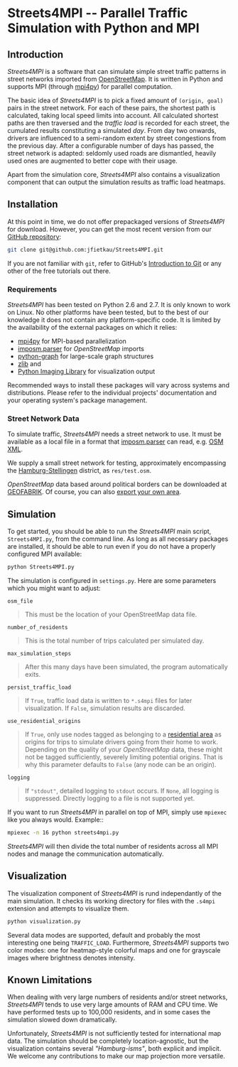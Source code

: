 # Streets4MPI -- Parallel Traffic Simulation with Python and MPI

## Introduction

*Streets4MPI* is a software that can simulate simple street traffic patterns
in street networks imported from [OpenStreetMap](http://openstreetmap.org/).
It is written in Python and supports MPI (through
[mpi4py](http://mpi4py.scipy.org/)) for parallel computation.

The basic idea of *Streets4MPI* is to pick a fixed amount of `(origin, goal)`
pairs in the street network. For each of these pairs, the shortest path is
calculated, taking local speed limits into account. All calculated shortest
paths are then traversed and the *traffic load* is recorded for each street,
the cumulated results constituting a simulated *day*. From day two onwards,
drivers are influenced to a semi-random extent by street congestions from the
previous day. After a configurable number of days has passed, the street
network is adapted: seldomly used roads are dismantled, heavily used ones are
augmented to better cope with their usage.

Apart from the simulation core, *Streets4MPI* also contains a visualization
component that can output the simulation results as traffic load heatmaps.

## Installation

At this point in time, we do not offer prepackaged versions of *Streets4MPI*
for download. However, you can get the most recent version from our [GitHub
repository](http://github.com/jfietkau/Streets4MPI>):

```bash
git clone git@github.com:jfietkau/Streets4MPI.git
```

If you are not familiar with `git`, refer to GitHub's [Introduction to
Git](http://learn.github.com/p/intro.html) or any other of the free tutorials
out there.

### Requirements

*Streets4MPI* has been tested on Python 2.6 and 2.7. It is only known to work
on Linux. No other platforms have been tested, but to the best of our knowledge
it does not contain any platform-specific code. It is limited by the
availability of the external packages on which it relies:

* [mpi4py](http://mpi4py.scipy.org/) for MPI-based parallelization
* [imposm.parser](http://dev.omniscale.net/imposm.parser/) for
  *OpenStreetMap* imports
* [python-graph](http://code.google.com/p/python-graph/) for large-scale
  graph structures
* [zlib](https://www.zlib.net/) and
* [Python Imaging Library](http://www.pythonware.com/products/pil/) for
  visualization output

Recommended ways to install these packages will vary across systems and
distributions. Please refer to the individual projects' documentation and
your operating system's package management.

### Street Network Data

To simulate traffic, *Streets4MPI* needs a street network to use. It must be
available as a local file in a format that
[imposm.parser](http://dev.omniscale.net/imposm.parser/) can read, e.g. [OSM
XML](http://wiki.openstreetmap.org/wiki/OSM_XML).

We supply a small street network for testing, approximately encompassing the
[Hamburg-Stellingen](http://de.wikipedia.org/wiki/Hamburg-Stellingen)
district, as `res/test.osm`.

*OpenStreetMap* data based around political borders can be downloaded at
[GEOFABRIK](http://download.geofabrik.de/osm/). Of course, you can also
[export your own area](http://wiki.openstreetmap.org/wiki/Export).

## Simulation

To get started, you should be able to run the *Streets4MPI* main script,
`Streets4MPI.py`, from the command line. As long as all necessary packages
are installed, it should be able to run even if you do not have a properly
configured MPI available:

```bash
python Streets4MPI.py
```

The simulation is configured in `settings.py`. Here are some parameters which
you might want to adjust:

`osm_file`

> This must be the location of your OpenStreetMap data file.

`number_of_residents`

> This is the total number of trips calculated per
> simulated day.

`max_simulation_steps`

> After this many days have been simulated, the program
> automatically exits.

`persist_traffic_load`

> If `True`, traffic load data is written to `*.s4mpi`
> files for later visualization. If `False`, simulation results are discarded.

`use_residential_origins`

> If `True`, only use nodes tagged as belonging to a
> [residential area](http://wiki.openstreetmap.org/wiki/DE:Tag:landuse%3Dresidential)
> as origins for trips to simulate drivers going from their home to work.
> Depending on the quality of your *OpenStreetMap* data, these might not be
> tagged sufficiently, severely limiting potential origins. That is why this
> parameter defaults to `False` (any node can be an origin).

`logging`

> If `"stdout"`, detailed logging to `stdout` occurs. If `None`, all
> logging is suppressed. Directly logging to a file is not supported yet.

If you want to run *Streets4MPI* in parallel on top of MPI, simply use
`mpiexec` like you always would. Example::

```bash
mpiexec -n 16 python streets4mpi.py
```

*Streets4MPI* will then divide the total number of residents across all MPI
nodes and manage the communication automatically.

## Visualization

The visualization component of *Streets4MPI* is rund independantly of the main
simulation. It checks its working directory for files with the `.s4mpi`
extension and attempts to visualize them.

```bash
python visualization.py
```

Several data modes are supported, default and probably the most interesting one
being `TRAFFIC_LOAD`. Furthermore, *Streets4MPI* supports two color modes: one
for heatmap-style colorful maps and one for grayscale images where brightness
denotes intensity.

## Known Limitations

When dealing with very large numbers of residents and/or street networks,
*Streets4MPI* tends to use very large amounts of RAM and CPU time. We have
performed tests up to 100,000 residents, and in some cases the simulation
slowed down dramatically.

Unfortunately, *Streets4MPI* is not sufficiently tested for international map
data. The simulation should be completely location-agnostic, but the
visualization contains several *"Hamburg-isms"*, both explicit and implicit. We
welcome any contributions to make our map projection more versatile.

